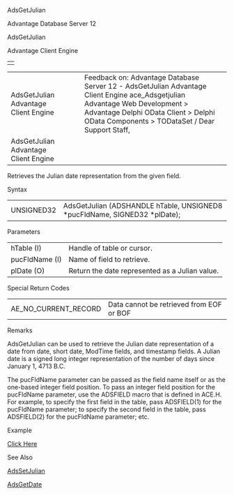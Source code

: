 AdsGetJulian




Advantage Database Server 12  

AdsGetJulian

Advantage Client Engine

|  |
| --- |
|  |

|  |  |  |  |  |
| --- | --- | --- | --- | --- |
| AdsGetJulian  Advantage Client Engine |  |  | Feedback on: Advantage Database Server 12 - AdsGetJulian Advantage Client Engine ace\_Adsgetjulian Advantage Web Development > Advantage Delphi OData Client > Delphi OData Components > TODataSet / Dear Support Staff, |  |
| AdsGetJulian  Advantage Client Engine |  |  |  |  |

Retrieves the Julian date representation from the given field.

Syntax

|  |  |
| --- | --- |
| UNSIGNED32 | AdsGetJulian (ADSHANDLE hTable,  UNSIGNED8 \*pucFldName,  SIGNED32 \*plDate); |

Parameters

|  |  |
| --- | --- |
| hTable (I) | Handle of table or cursor. |
| pucFldName (I) | Name of field to retrieve. |
| plDate (O) | Return the date represented as a Julian value. |

Special Return Codes

|  |  |
| --- | --- |
| AE\_NO\_CURRENT\_RECORD | Data cannot be retrieved from EOF or BOF |

Remarks

AdsGetJulian can be used to retrieve the Julian date representation of a date from date, short date, ModTime fields, and timestamp fields. A Julian date is a signed long integer representation of the number of days since January 1, 4713 B.C.

The pucFldName parameter can be passed as the field name itself or as the one-based integer field position. To pass an integer field position for the pucFldName parameter, use the ADSFIELD macro that is defined in ACE.H. For example, to specify the first field in the table, pass ADSFIELD(1) for the pucFldName parameter; to specify the second field in the table, pass ADSFIELD(2) for the pucFldName parameter; etc.

Example

[Click Here](ace_examples.htm#adsgetjulianexample)

See Also

[AdsSetJulian](ace_adssetjulian.htm)

[AdsGetDate](ace_adsgetdate.htm)
